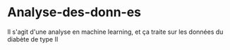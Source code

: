 # Analyse-des-donn-es
Il s'agit d'une analyse en machine learning, et ça traite sur les données du diabète de type II
